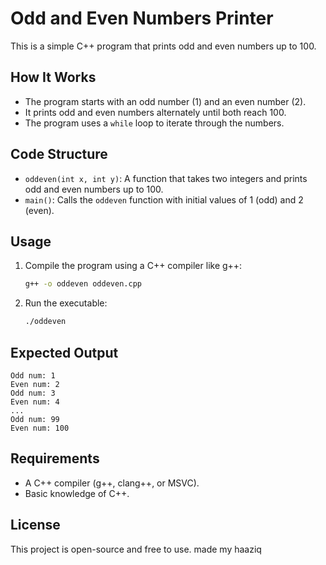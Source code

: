 # Odd and Even Numbers Printer

This is a simple C++ program that prints odd and even numbers up to 100.

## How It Works
- The program starts with an odd number (1) and an even number (2).
- It prints odd and even numbers alternately until both reach 100.
- The program uses a `while` loop to iterate through the numbers.

## Code Structure
- `oddeven(int x, int y)`: A function that takes two integers and prints odd and even numbers up to 100.
- `main()`: Calls the `oddeven` function with initial values of 1 (odd) and 2 (even).

## Usage
1. Compile the program using a C++ compiler like g++:
   ```sh
   g++ -o oddeven oddeven.cpp
   ```
2. Run the executable:
   ```sh
   ./oddeven
   ```

## Expected Output
```
Odd num: 1
Even num: 2
Odd num: 3
Even num: 4
...
Odd num: 99
Even num: 100
```

## Requirements
- A C++ compiler (g++, clang++, or MSVC).
- Basic knowledge of C++.

## License
This project is open-source and free to use.
made my haaziq
